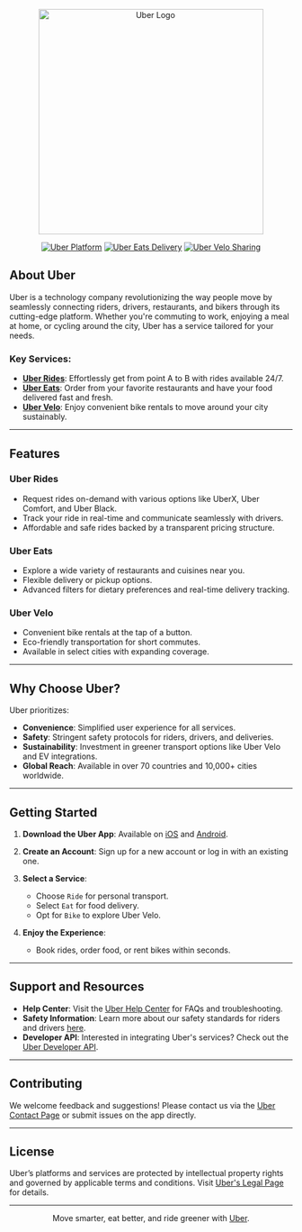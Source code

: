 <p align="center">
  <a href="https://www.uber.com" target="_blank">
    <img src="https://logohistory.net/wp-content/uploads/2023/06/Uber-Emblem-1536x864.png" width="400" alt="Uber Logo">
  </a>
</p>

<p align="center">
  <a href="https://www.uber.com/"><img src="https://img.shields.io/badge/Uber-Platform-blue" alt="Uber Platform"></a>
  <a href="https://ubereats.com/"><img src="https://img.shields.io/badge/Uber%20Eats-Delivery-brightgreen" alt="Uber Eats Delivery"></a>
  <a href="https://www.uber.com/bike/"><img src="https://img.shields.io/badge/Uber%20Velo-Bike%20Sharing-orange" alt="Uber Velo Sharing"></a>
</p>

## About Uber

Uber is a technology company revolutionizing the way people move by seamlessly connecting riders, drivers, restaurants, and bikers through its cutting-edge platform. Whether you're commuting to work, enjoying a meal at home, or cycling around the city, Uber has a service tailored for your needs.

### Key Services:

- **[Uber Rides](https://www.uber.com/)**: Effortlessly get from point A to B with rides available 24/7.
- **[Uber Eats](https://www.ubereats.com/)**: Order from your favorite restaurants and have your food delivered fast and fresh.
- **[Uber Velo](https://www.uber.com/bike/)**: Enjoy convenient bike rentals to move around your city sustainably.

---

## Features

### Uber Rides

- Request rides on-demand with various options like UberX, Uber Comfort, and Uber Black.
- Track your ride in real-time and communicate seamlessly with drivers.
- Affordable and safe rides backed by a transparent pricing structure.

### Uber Eats

- Explore a wide variety of restaurants and cuisines near you.
- Flexible delivery or pickup options.
- Advanced filters for dietary preferences and real-time delivery tracking.

### Uber Velo

- Convenient bike rentals at the tap of a button.
- Eco-friendly transportation for short commutes.
- Available in select cities with expanding coverage.

---

## Why Choose Uber?

Uber prioritizes:

- **Convenience**: Simplified user experience for all services.
- **Safety**: Stringent safety protocols for riders, drivers, and deliveries.
- **Sustainability**: Investment in greener transport options like Uber Velo and EV integrations.
- **Global Reach**: Available in over 70 countries and 10,000+ cities worldwide.

---

## Getting Started

1. **Download the Uber App**: Available on [iOS](https://apps.apple.com/us/app/uber/id368677368) and [Android](https://play.google.com/store/apps/details?id=com.ubercab).
2. **Create an Account**: Sign up for a new account or log in with an existing one.
3. **Select a Service**:

   - Choose `Ride` for personal transport.
   - Select `Eat` for food delivery.
   - Opt for `Bike` to explore Uber Velo.

4. **Enjoy the Experience**:
   - Book rides, order food, or rent bikes within seconds.

---

## Support and Resources

- **Help Center**: Visit the [Uber Help Center](https://help.uber.com/) for FAQs and troubleshooting.
- **Safety Information**: Learn more about our safety standards for riders and drivers [here](https://www.uber.com/safety/).
- **Developer API**: Interested in integrating Uber's services? Check out the [Uber Developer API](https://developer.uber.com/).

---

## Contributing

We welcome feedback and suggestions! Please contact us via the [Uber Contact Page](https://www.uber.com/contact/) or submit issues on the app directly.

---

## License

Uber’s platforms and services are protected by intellectual property rights and governed by applicable terms and conditions. Visit [Uber's Legal Page](https://www.uber.com/legal/) for details.

---

<p align="center">Move smarter, eat better, and ride greener with <a href="https://www.uber.com/">Uber</a>.</p>
